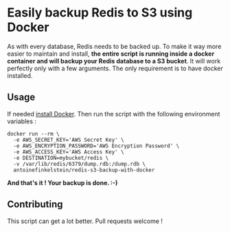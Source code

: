 # Easily backup Redis to S3 using Docker

As with every database, Redis needs to be backed up. To make it way more easier to maintain and install, **the entire script is running inside a docker container and will backup your Redis database to a S3 bucket**. It will work perfectly only with a few arguments. The only requirement is to have docker installed.

## Usage

If needed [install Docker](https://docs.docker.com/installation/). Then run the script with the following environment variables :

```
docker run --rm \
  -e AWS_SECRET_KEY='AWS Secret Key' \
  -e AWS_ENCRYPTION_PASSWORD='AWS Encryption Password' \
  -e AWS_ACCESS_KEY='AWS Access Key' \
  -e DESTINATION=mybucket/redis \
  -v /var/lib/redis/6379/dump.rdb:/dump.rdb \
  antoinefinkelstein/redis-s3-backup-with-docker
```

**And that's it ! Your backup is done. :-)**

## Contributing

This script can get a lot better. Pull requests welcome !